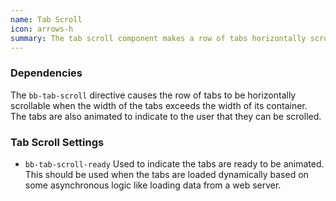 ```yaml
---
name: Tab Scroll
icon: arrows-h
summary: The tab scroll component makes a row of tabs horizontally scrollable when the row is wider than its container.
---
```


### Dependencies ###

The `bb-tab-scroll` directive causes the row of tabs to be horizontally scrollable when the width of the tabs exceeds the width of its container.  The tabs are also animated to indicate to the user that they can be scrolled.

### Tab Scroll Settings ###

 - `bb-tab-scroll-ready` Used to indicate the tabs are ready to be animated.  This should be used when the tabs are loaded dynamically based on some asynchronous logic like loading data from a web server.